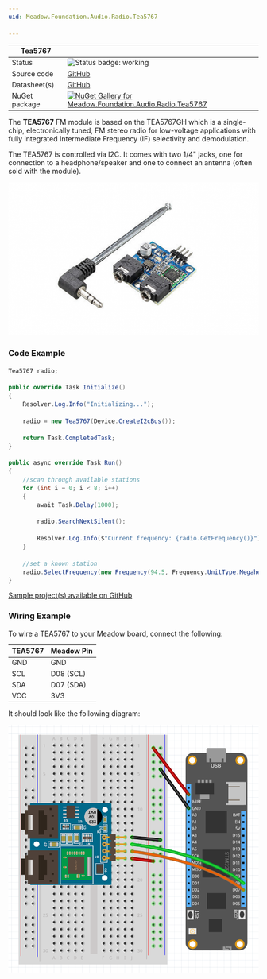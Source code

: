 ```yaml
---
uid: Meadow.Foundation.Audio.Radio.Tea5767

---
```


| Tea5767 | |
|--------|--------|
| Status | <img src="https://img.shields.io/badge/Working-brightgreen" style="width: auto; height: -webkit-fill-available;" alt="Status badge: working" /> |
| Source code | [GitHub](https://github.com/WildernessLabs/Meadow.Foundation/tree/main/Source/Meadow.Foundation.Peripherals/Audio.Radio.Tea5767) |
| Datasheet(s) | [GitHub](https://github.com/WildernessLabs/Meadow.Foundation/tree/main/Source/Meadow.Foundation.Peripherals/Audio.Radio.Tea5767/Datasheet) |
| NuGet package | <a href="https://www.nuget.org/packages/Meadow.Foundation.Audio.Radio.Tea5767/" target="_blank"><img src="https://img.shields.io/nuget/v/Meadow.Foundation.Audio.Radio.Tea5767.svg?label=Meadow.Foundation.Audio.Radio.Tea5767" alt="NuGet Gallery for Meadow.Foundation.Audio.Radio.Tea5767" /></a> |

The **TEA5767** FM module is based on the TEA5767GH which is a single-chip, electronically tuned, FM stereo radio for low-voltage applications with fully integrated Intermediate Frequency (IF) selectivity and demodulation. 

The TEA5767 is controlled via I2C. It comes with two 1/4" jacks, one for connection to a headphone/speaker and one to connect an antenna (often sold with the module).

![TEA5767 FM module](../../API_Assets/Meadow.Foundation.Audio.Radio.Tea5767/TEA5767.png)

### Code Example

```csharp
Tea5767 radio;

public override Task Initialize()
{
    Resolver.Log.Info("Initializing...");

    radio = new Tea5767(Device.CreateI2cBus());

    return Task.CompletedTask;
}

public async override Task Run()
{
    //scan through available stations
    for (int i = 0; i < 8; i++)
    {
        await Task.Delay(1000);

        radio.SearchNextSilent();

        Resolver.Log.Info($"Current frequency: {radio.GetFrequency()}");
    }

    //set a known station
    radio.SelectFrequency(new Frequency(94.5, Frequency.UnitType.Megahertz));
}

```

[Sample project(s) available on GitHub](https://github.com/WildernessLabs/Meadow.Foundation/tree/main/Source/Meadow.Foundation.Peripherals/Audio.Radio.Tea5767/Samples/Tea5767_Sample)

### Wiring Example

To wire a TEA5767 to your Meadow board, connect the following:

| TEA5767 | Meadow Pin  |
|---------|-------------|
| GND     | GND         |
| SCL     | D08 (SCL)   |
| SDA     | D07 (SDA)   |
| VCC     | 3V3         |

It should look like the following diagram:

![Wiring a Tea5767 to a Meadow F7](../../API_Assets/Meadow.Foundation.Audio.Radio.Tea5767/TEA5767_Fritzing.png)
